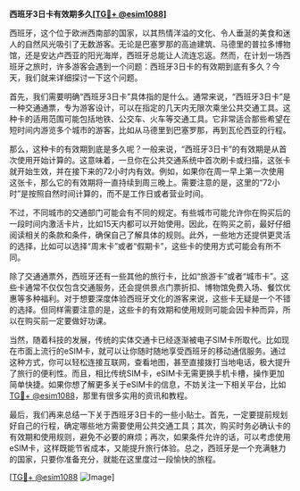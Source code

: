 **西班牙3日卡有效期多久[[TG💪+ @esim1088](https://t.me/s/esim1088)]**

西班牙，这个位于欧洲西南部的国家，以其热情洋溢的文化、令人垂涎的美食和迷人的自然风光吸引了无数游客。无论是巴塞罗那的高迪建筑、马德里的普拉多博物馆，还是安达卢西亚的阳光海岸，西班牙总能让人流连忘返。然而，在计划一场西班牙之旅时，许多游客会遇到一个问题：西班牙3日卡的有效期到底有多久？今天，我们就来详细探讨一下这个问题。

首先，我们需要明确“西班牙3日卡”具体指的是什么。通常来说，“西班牙3日卡”是一种交通通票，专为游客设计，可以在指定的几天内无限次乘坐公共交通工具。这种卡的适用范围可能包括地铁、公交车、火车等交通工具。它非常适合那些希望在短时间内游览多个城市的游客，比如从马德里到巴塞罗那，再到瓦伦西亚的行程。

那么，这种卡的有效期到底是多久呢？一般来说，“西班牙3日卡”的有效期是从首次使用开始计算的。这意味着，一旦你在公共交通系统中首次刷卡或扫描，这张卡就开始生效，并在接下来的72小时内有效。例如，如果你在周一早上第一次使用这张卡，那么它的有效期将一直持续到周三晚上。需要注意的是，这里的“72小时”是按照自然时间计算的，而不是工作日或者营业时间。

不过，不同城市的交通部门可能会有不同的规定。有些城市可能允许你在购买后的一段时间内激活卡片，比如15天内都可以开始使用。因此，在购买之前，最好仔细阅读相关的条款和条件，确保自己了解具体的规则。此外，一些地方还提供更灵活的选择，比如可以选择“周末卡”或者“假期卡”，这些卡的使用方式可能会有所不同。

除了交通通票外，西班牙还有一些其他的旅行卡，比如“旅游卡”或者“城市卡”。这些卡通常不仅仅包含交通服务，还会提供景点门票折扣、博物馆免费入场、餐饮优惠等多种福利。对于想要深度体验西班牙文化的游客来说，这些卡无疑是一个不错的选择。但同样需要注意的是，这些卡的有效期和使用规则可能会因卡种而异，所以在购买前一定要做好功课。

当然，随着科技的发展，传统的实体交通卡已经逐渐被电子SIM卡所取代。比如现在市面上流行的eSIM卡，就可以让你随时随地享受西班牙的移动通信服务。通过这种方式，你可以轻松连接互联网，查看地图，甚至直接拨打当地电话，极大提升了旅行的便利性。而且，相比传统SIM卡，eSIM卡无需更换手机卡槽，操作更加简单快捷。如果你想了解更多关于eSIM卡的信息，不妨关注一下相关平台，比如[TG💪+ @esim1088](https://t.me/s/esim1088)，那里有很多实用的资讯和教程。

最后，我们再来总结一下关于西班牙3日卡的一些小贴士。首先，一定要提前规划好自己的行程，确定哪些地方需要使用公共交通工具；其次，购买时务必确认卡的有效期和使用规则，避免不必要的麻烦；再次，如果条件允许的话，可以考虑使用eSIM卡，这样既能节省成本，又能提升旅行体验。总之，西班牙是一个充满魅力的国家，只要你准备充分，就能在这里度过一段愉快的旅程。

[[TG💪+ @esim1088](https://t.me/s/esim1088) ![Image](https://i.postimg.cc/4NQfJmqS/Snipaste-2025-05-13-00-14-12.png)]